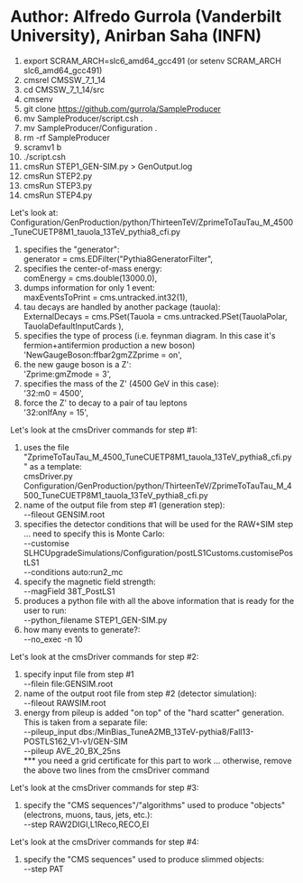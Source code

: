 # Author:  Alfredo Gurrola (Vanderbilt University), Anirban Saha (INFN)

1. export SCRAM_ARCH=slc6_amd64_gcc491  (or  setenv SCRAM_ARCH slc6_amd64_gcc491)
2. cmsrel CMSSW_7_1_14
3. cd CMSSW_7_1_14/src
4. cmsenv
5. git clone https://github.com/gurrola/SampleProducer
6. mv SampleProducer/script.csh .
7. mv SampleProducer/Configuration .
8. rm -rf SampleProducer
9. scramv1 b
10. ./script.csh
11. cmsRun STEP1_GEN-SIM.py > GenOutput.log
12. cmsRun STEP2.py
13. cmsRun STEP3.py
14. cmsRun STEP4.py


Let's look at:  Configuration/GenProduction/python/ThirteenTeV/ZprimeToTauTau_M_4500_TuneCUETP8M1_tauola_13TeV_pythia8_cfi.py </br>
1. specifies the "generator":</br>
    generator = cms.EDFilter("Pythia8GeneratorFilter",</br>
2. specifies the center-of-mass energy:</br>
    comEnergy = cms.double(13000.0),</br>
3. dumps information for only 1 event:</br>
    maxEventsToPrint = cms.untracked.int32(1),</br>
4. tau decays are handled by another package (tauola):</br>
    ExternalDecays = cms.PSet(Tauola = cms.untracked.PSet(TauolaPolar, TauolaDefaultInputCards ),</br>
5. specifies the type of process (i.e. feynman diagram. In this case it's fermion+antifermion production a new boson)</br>
    'NewGaugeBoson:ffbar2gmZZprime = on',</br>
6. the new gauge boson is a Z':</br>
    'Zprime:gmZmode = 3',</br>
7. specifies the mass of the Z' (4500 GeV in this case):</br>
    '32:m0 = 4500',</br>
8. force the Z' to decay to a pair of tau leptons</br>
    '32:onIfAny = 15',</br>


Let's look at the cmsDriver commands for step #1:</br>
1. uses the file "ZprimeToTauTau_M_4500_TuneCUETP8M1_tauola_13TeV_pythia8_cfi.py" as a template:</br>
    cmsDriver.py  Configuration/GenProduction/python/ThirteenTeV/ZprimeToTauTau_M_4500_TuneCUETP8M1_tauola_13TeV_pythia8_cfi.py</br>
2. name of the output file from step #1 (generation step):</br>
    --fileout GENSIM.root</br>
3. specifies the detector conditions that will be used for the RAW+SIM step ... need to specify this is Monte Carlo:</br>
    --customise SLHCUpgradeSimulations/Configuration/postLS1Customs.customisePostLS1</br>
    --conditions auto:run2_mc</br>
4. specify the magnetic field strength:</br>
    --magField 38T_PostLS1</br>
5. produces a python file with all the above information that is ready for the user to run:</br>
    --python_filename STEP1_GEN-SIM.py</br>
6. how many events to generate?:</br>
    --no_exec -n 10</br>


Let's look at the cmsDriver commands for step #2:</br>
1. specify input file from step #1</br>
    --filein file:GENSIM.root</br>
2. name of the output root file from step #2 (detector simulation):</br>
    --fileout RAWSIM.root</br>
3. energy from pileup is added "on top" of the "hard scatter" generation. This is taken from a separate file:</br>
    --pileup_input dbs:/MinBias_TuneA2MB_13TeV-pythia8/Fall13-POSTLS162_V1-v1/GEN-SIM</br>
    --pileup AVE_20_BX_25ns</br>
*** you need a grid certificate for this part to work ... otherwise, remove the above two lines from the cmsDriver command

Let's look at the cmsDriver commands for step #3:</br>
1. specify the "CMS sequences"/"algorithms" used to produce "objects" (electrons, muons, taus, jets, etc.):</br>
    --step RAW2DIGI,L1Reco,RECO,EI</br>


Let's look at the cmsDriver commands for step #4:</br>
1. specify the "CMS sequences" used to produce slimmed objects:</br>
    --step PAT</br>
